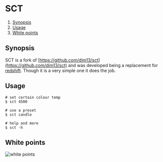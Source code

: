 # SCT

<!--- mdtoc: toc begin -->

1.	[Synopsis](#synopsis)
2.	[Usage](#usage)
3.	[White points](#white-points)<!--- mdtoc: toc end -->

## Synopsis

SCT is a fork of [https://github.com/dim13/sct](https://github.com/dim13/sct) and was developed being a replacement for [redshift](https://github.com/jonls/redshift.git). Though it is a very simple one it does the job.

## Usage

```shell
# set certain colour temp
$ sct 4500

# use a preset
$ sct candle

# help and more
$ sct -h
```

## White points

![white points](whitepoint.png)
